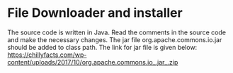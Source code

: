 # File Downloader and installer
The source code is written in Java.
Read the comments in the source code and make the necessary changes.
The jar file org.apache.commons.io.jar should be added to class path.
The link for jar file is given below:
https://chillyfacts.com/wp-content/uploads/2017/10/org.apache.commons.io_.jar_.zip
